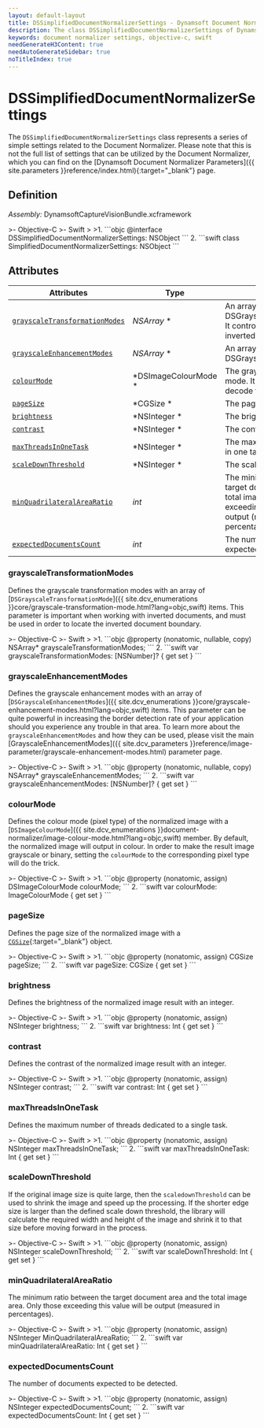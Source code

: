 ```yaml
---
layout: default-layout
title: DSSimplifiedDocumentNormalizerSettings - Dynamsoft Document Normalizer module iOS Edition API Reference
description: The class DSSimplifiedDocumentNormalizerSettings of Dynamsoft Document Normalizer module represents the simplified document normalizer settings.
keywords: document normalizer settings, objective-c, swift
needGenerateH3Content: true
needAutoGenerateSidebar: true
noTitleIndex: true
---
```


# DSSimplifiedDocumentNormalizerSettings

The `DSSimplifiedDocumentNormalizerSettings` class represents a series of simple settings related to the Document Normalizer. Please note that this is not the full list of settings that can be utilized by the Document Normalizer, which you can find on the [Dynamsoft Document Normalizer Parameters]({{ site.parameters }}reference/index.html){:target="_blank"} page.

## Definition

*Assembly:* DynamsoftCaptureVisionBundle.xcframework

<div class="sample-code-prefix"></div>
>- Objective-C
>- Swift
>
>1. 
```objc
@interface DSSimplifiedDocumentNormalizerSettings: NSObject
```
2. 
```swift
class SimplifiedDocumentNormalizerSettings: NSObject
```

## Attributes

| Attributes | Type | Description |
| ---------- | ---- | ----------- |
| [`grayscaleTransformationModes`](#grayscaletransformationmodes) | *NSArray<NSNumber>* \* | An array of DSGrayscaleTransformationMode. It controls whether to detect the inverted document boundary. |
| [`grayscaleEnhancementModes`](#grayscaleenhancementmodes) | *NSArray<NSNumber>* \* | An array of DSGrayscaleEnhancementModes. |
| [`colourMode`](#colourmode) | *DSImageColourMode \* | The grayscale transformation mode. It controls whether to decode the inverted text. |
| [`pageSize`](#pagesize) | *CGSize \* | The page size. |
| [`brightness`](#brightness) | *NSInteger \* | The brightness. |
| [`contrast`](#contrast) | *NSInteger \* | The contrast. |
| [`maxThreadsInOneTask`](#maxthreadsinonetask) | *NSInteger \* | The maximum number of threads in one task. |
| [`scaleDownThreshold`](#scaledownthreshold) | *NSInteger \* | The scale down threshold. |
| [`minQuadrilateralAreaRatio`](#minquadrilateralarearatio) | *int* | The minimum ratio between the target document area and the total image area. Only those exceeding this value will be output (measured in percentages). |
| [`expectedDocumentsCount`](#expecteddocumentscount) | *int* | The number of documents expected to be detected. |

### grayscaleTransformationModes

Defines the grayscale transformation modes with an array of [`DSGrayscaleTransformationMode`]({{ site.dcv_enumerations }}core/grayscale-transformation-mode.html?lang=objc,swift) items. This parameter is important when working with inverted documents, and must be used in order to locate the inverted document boundary.

<div class="sample-code-prefix"></div>
>- Objective-C
>- Swift
>
>1. 
```objc
@property (nonatomic, nullable, copy) NSArray<NSNumber>* grayscaleTransformationModes;
```
2. 
```swift
var grayscaleTransformationModes: [NSNumber]? { get set }
```

### grayscaleEnhancementModes

Defines the grayscale enhancement modes with an array of [`DSGrayscaleEnhancementModes`]({{ site.dcv_enumerations }}core/grayscale-enhancement-modes.html?lang=objc,swift) items. This parameter can be quite powerful in increasing the border detection rate of your application should you experience any trouble in that area. To learn more about the `grayscaleEnhancementModes` and how they can be used, please visit the main [GrayscaleEnhancementModes]({{ site.dcv_parameters }}reference/image-parameter/grayscale-enhancement-modes.html) parameter page.

<div class="sample-code-prefix"></div>
>- Objective-C
>- Swift
>
>1. 
```objc
@property (nonatomic, nullable, copy) NSArray<NSNumber>* grayscaleEnhancementModes;
```
2. 
```swift
var grayscaleEnhancementModes: [NSNumber]? { get set }
```

### colourMode

Defines the colour mode (pixel type) of the normalized image with a [`DSImageColourMode`]({{ site.dcv_enumerations }}document-normalizer/image-colour-mode.html?lang=objc,swift) member. By default, the normalized image will output in colour. In order to make the result image grayscale or binary, setting the `colourMode` to the corresponding pixel type will do the trick.

<div class="sample-code-prefix"></div>
>- Objective-C
>- Swift
>
>1. 
```objc
@property (nonatomic, assign) DSImageColourMode colourMode;
```
2. 
```swift
var colourMode: ImageColourMode { get set }
```

### pageSize

Defines the page size of the normalized image with a [`CGSize`](https://developer.apple.com/documentation/corefoundation/cgsize){:target="_blank"} object.

<div class="sample-code-prefix"></div>
>- Objective-C
>- Swift
>
>1. 
```objc
@property (nonatomic, assign) CGSize pageSize;
```
2. 
```swift
var pageSize: CGSize { get set }
```

### brightness

Defines the brightness of the normalized image result with an integer.

<div class="sample-code-prefix"></div>
>- Objective-C
>- Swift
>
>1. 
```objc
@property (nonatomic, assign) NSInteger brightness;
```
2. 
```swift
var brightness: Int { get set }
```

### contrast

Defines the contrast of the normalized image result with an integer.

<div class="sample-code-prefix"></div>
>- Objective-C
>- Swift
>
>1. 
```objc
@property (nonatomic, assign) NSInteger contrast;
```
2. 
```swift
var contrast: Int { get set }
```

### maxThreadsInOneTask

Defines the maximum number of threads dedicated to a single task.

<div class="sample-code-prefix"></div>
>- Objective-C
>- Swift
>
>1. 
```objc
@property (nonatomic, assign) NSInteger maxThreadsInOneTask;
```
2. 
```swift
var maxThreadsInOneTask: Int { get set }
```

### scaleDownThreshold

If the original image size is quite large, then the `scaledownThreshold` can be used to shrink the image and speed up the processing. If the shorter edge size is larger than the defined scale down threshold, the library will calculate the required width and height of the image and shrink it to that size before moving forward in the process.

<div class="sample-code-prefix"></div>
>- Objective-C
>- Swift
>
>1. 
```objc
@property (nonatomic, assign) NSInteger scaleDownThreshold;
```
2. 
```swift
var scaleDownThreshold: Int { get set }
```

### minQuadrilateralAreaRatio

The minimum ratio between the target document area and the total image area. Only those exceeding this value will be output (measured in percentages).

<div class="sample-code-prefix"></div>
>- Objective-C
>- Swift
>
>1. 
```objc
@property (nonatomic, assign) NSInteger MinQuadrilateralAreaRatio;
```
2. 
```swift
var minQuadrilateralAreaRatio: Int { get set }
```

### expectedDocumentsCount

The number of documents expected to be detected.

<div class="sample-code-prefix"></div>
>- Objective-C
>- Swift
>
>1. 
```objc
@property (nonatomic, assign) NSInteger expectedDocumentsCount;
```
2. 
```swift
var expectedDocumentsCount: Int { get set }
```
